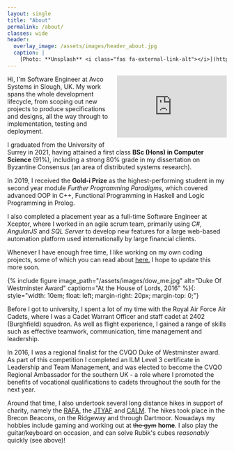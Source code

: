 ```yaml
---
layout: single
title: "About"
permalink: /about/
classes: wide
header:
  overlay_image: /assets/images/header_about.jpg
  caption: |
    [Photo: **Unsplash** <i class="fas fa-external-link-alt"></i>](https://unsplash.com/photos/bUpwY7EdrlQ)
---
```


<style>
.outer-video-container {
  width: 50%;
  float: right;
  margin-left: 10px;
  margin-bottom: 10px;
}
.video-container {
  position: relative;
  width: 100%;
  aspect-ratio: 16 / 9;
  overflow: hidden;
}
.video-container > iframe {
  width: 300%;
  height: 100%;
  margin-left: -100%;
}
</style>

<div class="outer-video-container">
  <div class="video-container">
    <iframe height="800" src="https://www.youtube-nocookie.com/embed/ROeP5ck-hSE?autoplay=1&controls=0&modestbranding=0&start=15&end=28&rel=0&mute=1&loop=1" title="YouTube video player" frameborder="0"></iframe>
  </div>
</div>

Hi, I'm Software Engineer at Avco Systems in Slough, UK. My work spans the whole
development lifecycle, from scoping out new projects to produce specifications
and designs, all the way through to implementation, testing and deployment.

I graduated from the University of Surrey in 2021, having attained a first class
**BSc (Hons) in Computer Science** (91%), including a strong 80% grade in my
dissertation on Byzantine Consensus (an area of distributed systems research).

In 2019, I received the **Gold-i Prize** as the highest-performing student in my
second year module *Further Programming Paradigms*, which covered advanced OOP
in C++, Functional Programming in Haskell and Logic Programming in Prolog.

I also completed a placement year as a full-time Software Engineer at Xceptor,
where I worked in an agile scrum team, primarily using _C#_, _AngularJS_ and
_SQL Server_ to develop new features for a large web-based automation platform
used internationally by large financial clients.

Whenever I have enough free time, I like working on my own coding projects, some
of which you can read about [here.](/projects/) I hope to update this more soon.

{% include figure image_path="/assets/images/dow_me.jpg" alt="Duke Of
Westminster Award" captiorn="At the House of Lords, 2016" %}{:
style="width: 10em; float: left; margin-right: 20px; margin-top: 0;"}

Before I got to university, I spent a lot of my time with the Royal Air Force
Air Cadets, where I was a Cadet Warrant Officer and staff cadet at 2402 
(Burghfield) squadron. As well as flight experience, I gained a range of skills
such as effective teamwork, communication, time management and leadership.

In 2016, I was a regional finalist for the CVQO Duke of Westminster award. As
part of this competition I completed an ILM Level 3 certificate in Leadership
and Team Management, and was elected to become the CVQO Regional Ambassador for
the southern UK - a role where I promoted the benefits of vocational
qualifications to cadets throughout the south for the next year.

Around that time, I also undertook several long distance hikes in support of
charity, namely the [RAFA](https://www.rafa.org.uk/), the
[JTYAF](https://www.jtyaf.org/) and [CALM](https://www.thecalmzone.net/). The
hikes took place in the Brecon Beacons, on the Ridgeway and through Dartmoor.
Nowadays my hobbies include gaming and working out at ~~the gym~~ **home**. I
also play the guitar/keyboard on occasion, and can solve Rubik's cubes
_reasonably_ quickly (see above)!
